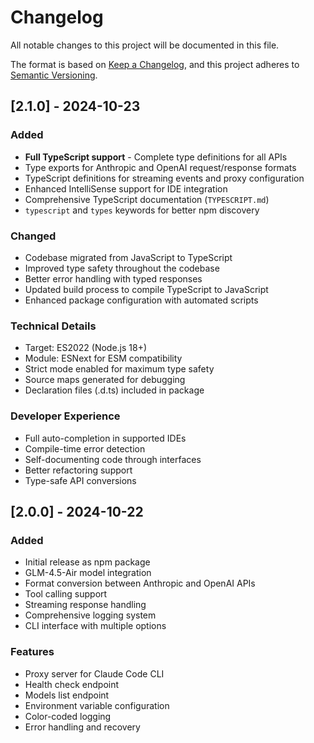 # Changelog

All notable changes to this project will be documented in this file.

The format is based on [Keep a Changelog](https://keepachangelog.com/en/1.0.0/),
and this project adheres to [Semantic Versioning](https://semver.org/spec/v2.0.0.html).

## [2.1.0] - 2024-10-23

### Added
- **Full TypeScript support** - Complete type definitions for all APIs
- Type exports for Anthropic and OpenAI request/response formats
- TypeScript definitions for streaming events and proxy configuration
- Enhanced IntelliSense support for IDE integration
- Comprehensive TypeScript documentation (`TYPESCRIPT.md`)
- `typescript` and `types` keywords for better npm discovery

### Changed
- Codebase migrated from JavaScript to TypeScript
- Improved type safety throughout the codebase
- Better error handling with typed responses
- Updated build process to compile TypeScript to JavaScript
- Enhanced package configuration with automated scripts

### Technical Details
- Target: ES2022 (Node.js 18+)
- Module: ESNext for ESM compatibility
- Strict mode enabled for maximum type safety
- Source maps generated for debugging
- Declaration files (.d.ts) included in package

### Developer Experience
- Full auto-completion in supported IDEs
- Compile-time error detection
- Self-documenting code through interfaces
- Better refactoring support
- Type-safe API conversions

## [2.0.0] - 2024-10-22

### Added
- Initial release as npm package
- GLM-4.5-Air model integration
- Format conversion between Anthropic and OpenAI APIs
- Tool calling support
- Streaming response handling
- Comprehensive logging system
- CLI interface with multiple options

### Features
- Proxy server for Claude Code CLI
- Health check endpoint
- Models list endpoint
- Environment variable configuration
- Color-coded logging
- Error handling and recovery